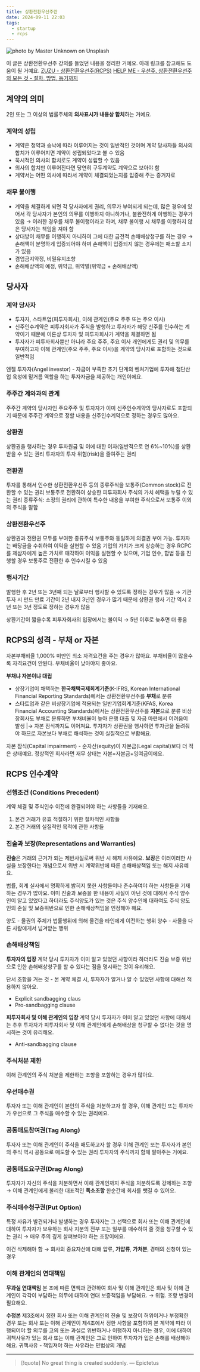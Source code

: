 ```yaml
---
title: 상환전환우선주란
date: 2024-09-11 22:03
tags:
  - startup
  - rcps
---
```


![photo by Master Unknown on Unsplash](https://images.unsplash.com/photo-1725603080015-7d16a86c45d9?crop=entropy&cs=srgb&fm=jpg&ixid=M3w2NDU1OTF8MHwxfHJhbmRvbXx8fHx8fHx8fDE3MjYwNTk4Mzh8&ixlib=rb-4.0.3&q=85&w=768&h=432)

이 글은 상환전환우선주 강의를 들었던 내용을 정리한 거예요.
아래 링크를 참고해도 도움이 될 거예요.
[ZUZU - 상환전환우선주(RCPS)](https://zuzu.network/resource/guide/rcps/)
[HELP ME - 우선주, 상환전환우선주의 모든 것 - 절차, 방법, 등기까지](https://info.help-me.kr/hc/ko/articles/23421712584857-%EC%9A%B0%EC%84%A0%EC%A3%BC-%EC%83%81%ED%99%98%EC%A0%84%ED%99%98%EC%9A%B0%EC%84%A0%EC%A3%BC%EC%9D%98-%EB%AA%A8%EB%93%A0-%EA%B2%83-%EC%A0%88%EC%B0%A8-%EB%B0%A9%EB%B2%95-%EB%93%B1%EA%B8%B0%EA%B9%8C%EC%A7%80)

## 계약의 의미
2인 또는 그 이상의 법률주체의 **의사표시가 내용상 합치**하는 거예요.
### 계약의 성립
- 계약은 청약과 승낙에 따라 이루어지는 것이 일반적인 것이며 계약 당사자들 의사의 합치가 이루어지면 계약이 성립되었다고 볼 수 있음
- 묵시적인 의사의 합치로도 계약이 성립할 수 있음
- 의사의 합치만 이루어진다면 당연히 구두계약도 계약으로 보아야 함
- 계약서는 어떤 의사에 따라서 계약이 체결되었는지를 입증해 주는 증거자료
### 채무 불이행
- 계약을 체결하게 되면 각 당사자에게 권리, 의무가 부여되게 되는데, 많은 경우에 있어서 각 당사자가 본인의 의무를 이행하지 아니하거나, 불완전하게 이행하는 경우가 있음
  → 이러한 경우를 채무 불이행이라고 하며, 채무 불이행 시 채무를 이행하지 않은 당사자는 책임을 져야 함
- 상대방이 채무를 이행하지 아니하여 그에 대한 금전적 손해배상청구를 하는 경우
  → 손해액이 분명하게 입증되어야 하며 손해액이 입증되지 않는 경우에는 패소할 소지가 있음
- 겸업금지약정, 비밀유지조항
- 손해배상액의 예정, 위약금, 위약벌(위약금 + 손해배상액)
## 당사자
### 계약 당사자
- 투자자, 스타트업(피투자회사), 이해 관계인(주요 주주 또는 주요 이사)
- 신주인수계약은 피투자회사가 주식을 발행하고 투자자가 해당 신주를 인수하는 계약이기 때문에 이론상 투자자 및 피투자회사가 계약을 체결하면 됨
- 투자자가 피투자회사뿐만 아니라 주요 주주, 주요 이사 개인에게도 권리 및 의무를 부여하고자 이해 관계인(주요 주주, 주요 이사)을 계약의 당사자로 포함하는 것으로 일반적임

엔젤 투자자(Angel investor) - 자금이 부족한 초기 단계의 벤처기업에 투자해 첨단산업 육성에 밑거름 역할을 하는 투자자금을 제공하는 개인이에요.
### 주주간 계와과의 관계
주주간 계약의 당사자인 주요주주 및 투자자가 이미 신주인수계약의 당사자로도 포함되기 때문에 주주간 계약으로 정할 내용을 신주인수계약으로 정하는 경우도 많아요.
### 상환권
상환권을 행사하는 경우 투자원금 및 이에 대한 이자(일반적으로 연 6%~10%)를 상환받을 수 있는 권리
투자자의 투자 위험(risk)을 줄여주는 권리
### 전환권
투자를 통해서 인수한 상환전환우선주 등의 종류주식을 보통주(Common stock)로 전환할 수 있는 권리
보통주로 전환하여 상승한 피투자회사 주식의 가치 혜택을 누릴 수 있는 권리
종류주식: 소정의 권리에 관하여 특수한 내용을 부여한 주식으로서 보통주 이외의 주식을 말함
### 상환전환우선주
상환권과 전환권 모두를 부여한 종류주식
보통주와 동일하게 의결권 부여 가능. 투자자는 배당금을 수취하여 이익을 실현할 수 있음
기업의 가치가 크게 상승하는 경우 RCPC를 제삼자에게 높은 가치로 매각하여 이익을 실현할 수 있으며, 기업 인수, 합법 등을 진행할 경우 보통주로 전환한 후 인수시킬 수 있음
### 행사기간
발행한 후 2년 또는 3년째 되는 날로부터 행사할 수 있도록 정하는 경우가 많음
→ 기관 투자 시 펀드 만료 기간이 2년 내지 3년인 경우가 많기 때문에 상환권 행사 기간 역시 2년 또는 3년 정도로 정하는 경우가 많음

상환기간이 짧을수록 피투자회사의 입장에서는 불이익 → 5년 이후로 늦추면 더 좋음
## RCPS의 성격 - 부채 or 자본
자본부채비율 1,000% 미만인 최소 자격요건을 주는 경우가 많아요.
부채비율이 많을수록 자격요건이 안된다. 부채비율이 낮아야지 좋아요.

**부채냐 자본이냐 대립**
- 상장기업이 채택하는 **한국채택국제회계기준**(K-IFRS, Korean International Financial Reporting Standards)에서는 상환전환우선주를 **부채**로 분류
- 스타트업과 같은 비상장기업에 적용되는 일반기업회계기준(KFAS, Korea Financial Accounting Standards)에서는 상환전환우선주를 **자본**으로 분류
비상장회사도 부채로 분류하면 부채비율이 높아 은행 대출 및 자금 마련에서 어려움이 발생
|→ 자본 잠식까지도 이어져요.
투자자가 상환권을 행사하면 투자금을 돌려줘야 하므로 자본보다 부채로 해석하는 것이 실질적으로 부합해요.

자본 잠식(Capital impairment) - 순자산(equity)이 자본금(Legal capital)보다 더 적은 상태예요.
정상적인 회사라면 재무 상태는 자본=자본금+잉여금이에요.
## RCPS 인수계약
### 선행조건 (Conditions Precedent)
계약 체결 및 주식인수 이전에 완결되어야 하는 사항들을 기재해요.
1. 본건 거래가 유효 적절하기 위한 절차적인 사항들
2. 본건 거래의 실질적인 목적에 관한 사항들
### 진술과 보장(Representations and Warranties)
**진술**은 거래의 근거가 되는 제반사실로써 위반 시 해제 사유예요.
**보장**은 이러이러한 사실을 보장한다는 개념으로서 위반 시 계약위반에 따른 손해배상책임 또는 해지 사유예요.

법률, 회계 실사에서 명확하게 밝히지 못한 사항들이나 준수하여야 하는 사항들을 기재하는 경우가 많아요. 이미 진술과 보증을 한 내용이 사실이 아닌 것에 대해서 주식 양수인이 알고 있었다고 하더라도 주식양도가 있는 것은 주식 양수인에 대하여도 주식 양도인의 준실 및 보증위반으로 인한 손해배상책임을 인정해야 해요.

양도 - 물권의 주체가 법률행위에 의해 물건을 타인에게 이전하는 행위
양수 - 사물을 다른 사람에게서 넘겨받는 행위
### 손해배상책임
**투자자의 입장**
계약 당시 투자자가 이미 알고 있었던 사항이라 하더라도 진술 보증 위반으로 인한 손해배상청구를 할 수 있다는 점을 명시하는 것이 유리해요.

단서 조항을 거는 것 - 본 계약 체결 시, 투자자가 알거나 알 수 있었던 사항에 대해선 적용하지 않아요.
- Explicit sandbagging claus
- Pro-sandbagging clause

**피투자회사 및 이해 관계인의 입장**
계약 당시 투자자가 이미 알고 있었던 사항에 대해서는 추후 투자자가 피투자회사 및 이해 관계인에게 손해배상을 청구할 수 없다는 것을 명시하는 것이 유리해요.
- Anti-sandbagging clause
### 주식처분 제한
이해 관계인의 주식 처분을 제한하는 조항을 포함하는 경우가 많아요.
### 우선매수권
투자자 또는 이해 관계인이 본인의 주식을 처분하고자 할 경우, 이해 관계인 또는 투자자가 우선으로 그 주식을 매수할 수 있는 권리예요.
### 공동매도참여권(Tag Along)
투자자 또는 이해 관계인이 주식을 매도하고자 할 경우 이해 관계인 또는 투자자가 본인의 주식 역시 공동으로 매도할 수 있는 권리 투자자의 주식까지 함께 팔아주는 거예요.
### 공동매도요구권(Drag Along)
투자자가 자신의 주식을 처분하면서 이해 관계인까지 주식을 처분하도록 강제하는 조항
→ 이해 관계인에게 불리한 대표적인 **독소조항** 한순간에 회사를 뺏길 수 있어요.
### 주식매수청구권(Put Option)
특정 사유가 발견되거나 발생하는 경우 투자자는 그 선택으로 회사 또는 이해 관계인에 대하여 투자자가 보유하는 회사 지분의 전부 또는 일부를 매수하여 줄 것을 청구할 수 있는 권리
→ 매우 주의 깊게 살펴보아야 하는 조항이에요.

이건 삭제해야 함 → 회사의 중요자산에 대해 압류, **가압류**, **가처분**, 경매의 신청이 있는 경우
### 이해 관계인의 연대책임
**무과실 연대책임**
본 조에 따른 면책과 관련하여 회사 및 이해 관계인은 회사 및 이해 관계인이 각각이 부담하는 의무에 대하여 연대 보증책임을 부담해요.
→ 위험. 조항 변경이 필요해요.

**수정본**
제3조에서 정한 회사 또는 이해 관계인의 진술 및 보장이 허위이거나 부정확한 경우 또는 회사 또는 이해 관계인이 제4조에서 정한 사항을 포함하여 본 계약에 따라 이행되어야 할 의무를 고의 또는 과실로 위반하거나 이행하지 아니하는 경우, 이에 대하여 귀책사유가 있는 회사 또는 이해 관계인은 그로 인하여 투자자가 입은 손해를 배상해야 해요.
귀책사유 - 책임져야 하는 사유라는 민법상의 개념

---

> [!quote] No great thing is created suddenly.
> — Epictetus